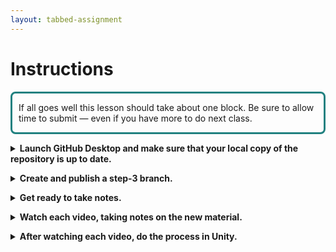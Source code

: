 ```yaml
---
layout: tabbed-assignment
---
```


[slides]: <{{site.data.assignment.slides}}>
[template]: <{{site.data.assignment.template}}>

<style>
div#time-estimate {
    border-style: solid;
    border-color: #218180;
    border-radius: 8px;
    padding: 0 10px 0 10px;
}
summary {
    font-weight: bold;
}
</style>

# Instructions

<div id="time-estimate">

If all goes well this lesson should take about one block. Be sure to allow time to submit &mdash; even if you have more to do next class.

</div>

<p>
<details>
<summary>Launch GitHub Desktop and make sure that your local copy of the repository is up to date. </summary>
<ol>
    <li>Make sure that you are in your <b>Prototype-1</b> repository.</li>
    <li>Do a <b>fetch</b> to make sure your local copy of the code is up to date, if you have done work on the GitHub site or at home between classes you will be prompted to do a <b>pull</b> to incorporate your changes.</li>
    <li>Make sure that you are on your most recent branch.</li>
</ol>

</details>

<p><details><summary>Create and publish a step-3 branch.</summary>

</details>

<p><details><summary>Get ready to take notes.</summary>

    - Get headphones if you need them.
    - Start a page for this lesson in your notebook with a title and date.
    - Review the learning targets to see what you should be focusing on.

</details></p>

<p><details><summary>Watch each video, taking notes on the new material.</summary>

    - Vocabulary
    - The Unity user interface
    - Implementing game mechanics.
    
</details>

<p><details><summary>After watching each video, do the process in Unity.</summary>

If necessary, add to your notes &mdash; you want to be able to come back to your notes so you don't have to watch the video again.

</details>

<!-- Don't edit links here, change them in _data/assignment.yml instead. -->


